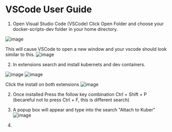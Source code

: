 # VSCode User Guide

1. Open Visual Studio Code (VSCode)
Click Open Folder  and choose your docker-scripts-dev folder in your home directory.

![image](https://github.com/user-attachments/assets/212a27fb-92b3-4799-80e5-2ca9e995e1bd)

This will cause VSCode to open a new window and your vscode should look similar to this.
![image](https://github.com/user-attachments/assets/a89c1c7f-7820-4073-b22b-edcf7b5100cf)

2. In extensions search and install kubernets and dev containers.

![image](https://github.com/user-attachments/assets/0be8736c-9565-41b8-bf9b-81037699fcd4)
![image](https://github.com/user-attachments/assets/cd287515-9a35-4232-92dc-a1f8200fb652)

Click the install on both extensions
![image](https://github.com/user-attachments/assets/26db42ee-e4f7-42ab-bae1-efa4814dfb2f)


2. Once installed Press the follow key combination Ctrl + Shift + P (becareful not to press Ctrl + F, this is different search)

3. A popup box will appear and type into the search "Attach to Kuber"
![image](https://github.com/user-attachments/assets/69d2fcdf-d99a-456f-b492-b882ea76248c)

4. 
